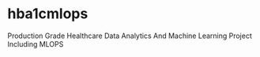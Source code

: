 # hba1cmlops
Production Grade Healthcare Data Analytics And Machine Learning Project Including MLOPS
